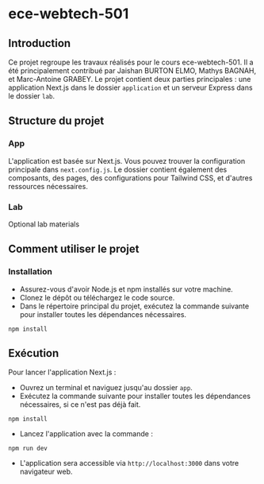 # ece-webtech-501

## Introduction
Ce projet regroupe les travaux réalisés pour le cours ece-webtech-501. Il a été principalement contribué par Jaishan BURTON ELMO, Mathys BAGNAH, et Marc-Antoine GRABEY. Le projet contient deux parties principales : une application Next.js dans le dossier `application` et un serveur Express dans le dossier `lab`.

## Structure du projet

### App
L'application est basée sur Next.js. Vous pouvez trouver la configuration principale dans `next.config.js`. Le dossier contient également des composants, des pages, des configurations pour Tailwind CSS, et d'autres ressources nécessaires.

### Lab
Optional lab materials

## Comment utiliser le projet

### Installation
- Assurez-vous d'avoir Node.js et npm installés sur votre machine.
- Clonez le dépôt ou téléchargez le code source.
- Dans le répertoire principal du projet, exécutez la commande suivante pour installer toutes les dépendances nécessaires.
```
npm install
```

## Exécution

Pour lancer l'application Next.js :

- Ouvrez un terminal et naviguez jusqu'au dossier `app`.
- Exécutez la commande suivante pour installer toutes les dépendances nécessaires, si ce n'est pas déjà fait.
```
npm install
```
- Lancez l'application avec la commande :
```
npm run dev
```
- L'application sera accessible via `http://localhost:3000` dans votre navigateur web.
